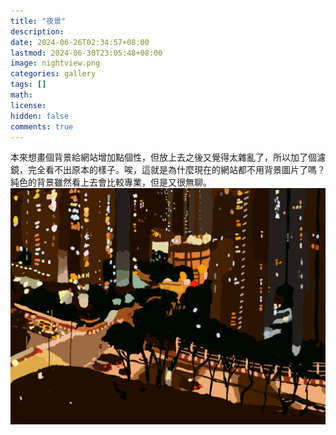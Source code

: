 ```yaml
---
title: "夜景"
description: 
date: 2024-06-26T02:34:57+08:00
lastmod: 2024-06-30T23:05:48+08:00
image: nightview.png
categories: gallery
tags: []
math: 
license: 
hidden: false
comments: true
---
```


本來想畫個背景給網站增加點個性，但放上去之後又覺得太雜亂了，所以加了個濾鏡，完全看不出原本的樣子。唉，這就是為什麼現在的網站都不用背景圖片了嗎？純色的背景雖然看上去會比較專業，但是又很無聊。
![nightview](nightview.png)

